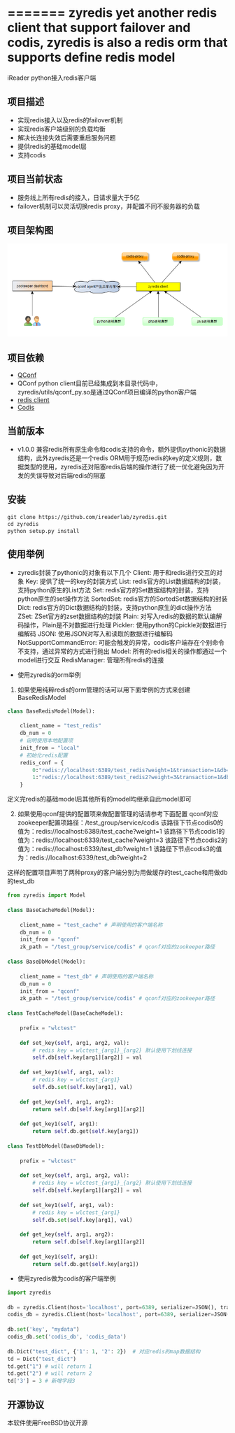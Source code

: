 =======
zyredis yet another redis client that support failover and codis, zyredis is also a redis orm that supports define redis model
=======
iReader python接入redis客户端

项目描述
--------

- 实现redis接入以及redis的failover机制
- 实现redis客户端级别的负载均衡
- 解决长连接失效后需要重启服务问题
- 提供redis的基础model层
- 支持codis

项目当前状态
---------

- 服务线上所有redis的接入，日请求量大于5亿
- failover机制可以灵活切换redis proxy，并配置不同不服务器的负载

项目架构图
--------
![architecture](docs/zyredis_architecture.png)

项目依赖
--------

- [QConf](https://github.com/Qihoo360/QConf)
- QConf python client目前已经集成到本目录代码中，zyredis/utils/qconf_py.so是通过QConf项目编译的python客户端
- [redis client](https://github.com/andymccurdy/redis-py)
- [Codis](https://github.com/wandoulabs/codis)

当前版本
--------

- v1.0.0 兼容redis所有原生命令和codis支持的命令，额外提供pythonic的数据结构，此外zyredis还是一个redis ORM用于规范redis的key的定义规则，数据类型的使用，zyredis还对阻塞redis后端的操作进行了统一优化避免因为开发的失误导致对后端redis的阻塞


安装
--------

```
git clone https://github.com/ireaderlab/zyredis.git
cd zyredis
python setup.py install
```

使用举例
-------

- zyredis封装了pythonic的对象有以下几个
    Client: 用于和redis进行交互的对象
    Key: 提供了统一的key的封装方式
    List: redis官方的List数据结构的封装，支持python原生的List方法
    Set: redis官方的Set数据结构的封装，支持python原生的set操作方法
    SortedSet: redis官方的SortedSet数据结构的封装
    Dict: redis官方的Dict数据结构的封装，支持python原生的dict操作方法
    ZSet: ZSet官方的zset数据结构的封装
    Plain: 对写入redis的数据的默认编解码操作，Plain是不对数据进行处理
    Pickler: 使用python的Cpickle对数据进行编解码
    JSON: 使用JSON对写入和读取的数据进行编解码
    NotSupportCommandError: 可能会触发的异常，codis客户端存在个别命令不支持，通过异常的方式进行抛出
    Model: 所有的redis相关的操作都通过一个model进行交互
    RedisManager: 管理所有redis的连接

- 使用zyredis的orm举例

1. 如果使用纯粹redis的orm管理的话可以用下面举例的方式来创建BaseRedisModel
```python
class BaseRedisModel(Model):

    client_name = "test_redis"
    db_num = 0
    # 说明使用本地配置项
    init_from = "local"
    # 初始化redis配置
    redis_conf = {
        0:"redis://localhost:6389/test_redis?weight=1&transaction=1&db=0",
        1:"redis://localhost:6389/test_redis2?weight=3&transaction=1&db=0",
    }
```
定义完redis的基础model后其他所有的model均继承自此model即可


2. 如果使用qconf提供的配置项来做配置管理的话请参考下面配置
qconf对应zookeeper配置项路径：/test_group/service/codis
该路径下节点codis0的值为：redis://localhost:6389/test_cache?weight=1
该路径下节点codis1的值为：redis://localhost:6339/test_cache?weight=3
该路径下节点codis2的值为：redis://localhost:6339/test_db?weight=1
该路径下节点codis3的值为：redis://localhost:6339/test_db?weight=2

这样的配置项目声明了两种proxy的客户端分别为用做缓存的test_cache和用做db的test_db
```python
from zyredis import Model

class BaseCacheModel(Model):

    client_name = "test_cache" # 声明使用的客户端名称
    db_num = 0
    init_from = "qconf"
    zk_path = "/test_group/service/codis" # qconf对应的zookeeper路径

class BaseDbModel(Model):

    client_name = "test_db" # 声明使用的客户端名称
    db_num = 0
    init_from = "qconf"
    zk_path = "/test_group/service/codis" # qconf对应的zookeeper路径

class TestCacheModel(BaseCacheModel):

    prefix = "wlctest"

    def set_key(self, arg1, arg2, val):
        # redis key = wlctest_{arg1}_{arg2} 默认使用下划线连接
        self.db[self.key[arg1][arg2]] = val

    def set_key1(self, arg1, val):
    	# redis key = wlctest_{arg1}
        self.db.set(self.key[arg1], val)

    def get_key(self, arg1, arg2):
        return self.db[self.key[arg1][arg2]]

    def get_key1(self, arg1):
        return self.db.get(self.key[arg1])

class TestDbModel(BaseDbModel):

    prefix = "wlctest"

    def set_key(self, arg1, arg2, val):
    	# redis key = wlctest_{arg1}_{arg2} 默认使用下划线连接
        self.db[self.key[arg1][arg2]] = val

    def set_key1(self, arg1, val):
    	# redis key = wlctest_{arg1}
        self.db.set(self.key[arg1], val)

    def get_key(self, arg1, arg2):
        return self.db[self.key[arg1][arg2]]

    def get_key1(self, arg1):
        return self.db.get(self.key[arg1])
```
- 使用zyredis做为codis的客户端举例
```python
import zyredis

db = zyredis.Client(host='localhost', port=6389, serializer=JSON(), transaction=True)  # transaction=True使用zyredis当做原生redis的client使用
codis_db = zyredis.Client(host='localhost', port=6389, serializer=JSON(), transaction=False)  # transaction=False使用zyredis 当做codis的redis client使用，最大区别是对pipeline事务支持以及codis本身部分api不支持时日志输出

db.set('key', "mydata")
codis_db.set('codis_db', 'codis_data')

db.Dict("test_dict", {'1': 1, '2': 2})  # 对应redis的map数据结构
td = Dict("test_dict")
td.get("1") # will return 1
td.get("2") # will return 2
td['3'] = 3 # 新增字段3
```

开源协议
-------
本软件使用FreeBSD协议开源
